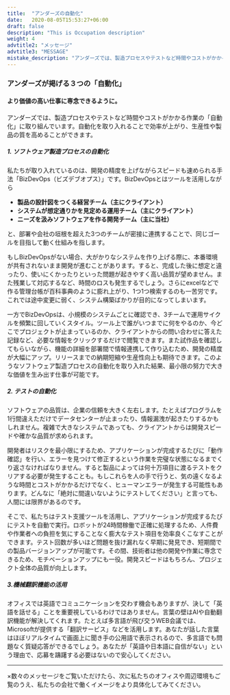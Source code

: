 ```yaml
---
title:  "アンダーズの自動化"
date:   2020-08-05T15:53:27+06:00
draft: false
description: "This is Occupation description"
weight: 4
advtitle2: "メッセージ"
advtitle3: "MESSAGE"
mistake_description: "アンダーズでは、製造プロセスやテストなど時間やコストがかかる作業の「自動化」に取り組んでいます。自動化を取り入れることで効率が上がり、生産性や製品の質を高めることができます。"
---
```


### アンダーズが掲げる３つの「自動化」

#### より価値の高い仕事に専念できるように。

アンダーズでは、製造プロセスやテストなど時間やコストがかかる作業の「自動化」に取り組んでいます。自動化を取り入れることで効率が上がり、生産性や製品の質を高めることができます。

#####  1. ソフトウェア製造プロセスの自動化

私たちが取り入れているのは、開発の精度を上げながらスピードも速められる手法「BizDevOps（ビズデブオプス）」です。BizDevOpsとはツールを活用しながら

- **製品の設計図をつくる経営チーム（主にクライアント）**
- **システムが想定通りかを見定める運用チーム（主にクライアント）**
- **ニーズを汲みソフトウェアを作る開発チーム（主に当社）**

と、部署や会社の垣根を超えた3つのチームが密接に連携することで、同じゴールを目指して動く仕組みを指します。

もしBizDevOpsがない場合、大がかりなシステムを作り上げる際に、本番環境が共有されないまま開発が進むことがあります。すると、完成した後に想定と違ったり、使いにくかったりといった問題が起きやすく高い品質が望めません。また残業して対応するなど、時間のロスも発生するでしょう。さらにexcelなどで作る管理台帳が百科事典のように膨れ上がり、1つ1つ検索するのも一苦労です。これでは途中変更に弱く、システム構築ばかりが目的になってしまいます。

一方でBizDevOpsは、小規模のシステムごとに確認でき、3チームで運用サイクルを頻繁に回していくスタイル。ツール上で誰がいつまでに何をやるのか、今どこでプロジェクトが止まっているのか、クライアントからの問い合わせに答えた記録など、必要な情報をクリックするだけで閲覧できます。また試作品を確認してもらいながら、機能の詳細を部署間で情報連携して作り込むため、開発の精度が大幅にアップ。リリースまでの納期短縮や生産性向上も期待できます。このようなソフトウェア製造プロセスの自動化を取り入れた結果、最小限の努力で大きな価値を生み出す仕事が可能です。

##### 2. テストの自動化

ソフトウェアの品質は、企業の信頼を大きく左右します。たとえばプログラムを1行間違えただけでデータセンターが止まったり、情報漏洩が起きたりするかもしれません。複雑で大きなシステムであっても、クライアントからは開発スピードや確かな品質が求められます。

開発者はリスクを最小限にするため、アプリケーションが完成するたびに「動作確認」を行い、エラーを見つけて修正するという作業を完璧な状態になるまでくり返さなければなりません。すると製品によっては何十万項目に渡るテストをクリアする必要が発生することも。もしこれらを人の手で行うと、気の遠くなるような時間とコストがかかるだけでなく、ヒューマンエラーが発生する可能性もあります。どんなに「絶対に間違いないようにテストしてください」と言っても、人間には限界があるのです。

そこで、私たちはテスト支援ツールを活用し、アプリケーションが完成するたびにテストを自動で実行。ロボットが24時間稼働で正確に処理するため、人件費や作業者への負担を気にすることなく膨大なテスト項目を効率良くこなすことができます。テスト回数が多いほど問題を抜け漏れなく早期に発見でき、短期間での製品バージョンアップが可能です。その間、技術者は他の開発や作業に専念できるため、モチベーションアップにも一役。開発スピードはもちろん、プロジェクト全体の品質が向上します。

##### 3.機械翻訳機能の活用

オフィスでは英語でコミュニケーションを交わす機会もありますが、決して「英語を話せる」ことを重要視しているわけではありません。言葉の壁はAIや自動翻訳機能が解決してくれます。たとえば多言語が飛び交うWEB会議では、Microsoftが提供する「翻訳サービス」などを活用します。あなたが話した言葉はほぼリアルタイムで画面上に聞き手の公用語で表示されるので、多言語でも問題なく質疑応答ができるでしょう。あなたが「英語や日本語に自信がない」という理由で、応募を躊躇する必要はないので安心してください。

---

×数々のメッセージをご覧いただけたら、次に私たちのオフィスや周辺環境もご覧のうえ、私たちの会社で働くイメージをより具体化してみてください。
